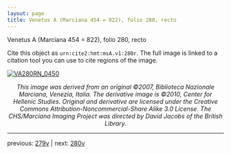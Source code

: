 ```yaml
---
layout: page
title: Venetus A (Marciana 454 = 822), folio 280, recto
---
```


Venetus A (Marciana 454 = 822), folio 280, recto

Cite this object as `urn:cite2:hmt:msA.v1:280r`.  The full image is linked to a citation tool you can use to cite regions of the image.

[![VA280RN_0450](http://www.homermultitext.org/iipsrv?IIIF=/project/homer/pyramidal/deepzoom/hmt/vaimg/2017a/VA280RN_0450.tif/full/800,/0/default.jpg)](http://www.homermultitext.org/ict2/?urn=urn:cite2:hmt:vaimg.2017a:VA280RN_0450) 

<p style="text-align: center; font-style: italic;">This image was derived from an original ©2007, Biblioteca Nazionale Marciana, Venezia, Italia. The derivative image is ©2010, Center for Hellenic Studies. Original and derivative are licensed under the Creative Commons Attribution-Noncommercial-Share Alike 3.0 License. The CHS/Marciana Imaging Project was directed by David Jacobs of the British Library.</p>

---

previous: [279v](../279v/) | next: [280v](../280v/)